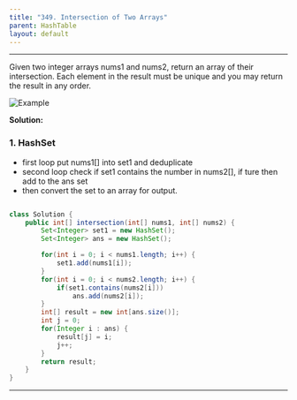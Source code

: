 ```yaml
---
title: "349. Intersection of Two Arrays"
parent: HashTable
layout: default
---
```


---

Given two integer arrays nums1 and nums2, return an array of their intersection. Each element in the result must be unique and you may return the result in any order.

![Example](/Leetcode/assets/349.png)

**Solution:**

### 1. HashSet

- first loop put nums1[] into set1 and deduplicate
- second loop check if set1 contains the number in nums2[], if ture then add to the ans set
- then convert the set to an array for output.

```java

class Solution {
    public int[] intersection(int[] nums1, int[] nums2) {
        Set<Integer> set1 = new HashSet();
        Set<Integer> ans = new HashSet();

        for(int i = 0; i < nums1.length; i++) {
            set1.add(nums1[i]);
        }
        for(int i = 0; i < nums2.length; i++) {
            if(set1.contains(nums2[i]))
                ans.add(nums2[i]);
        }
        int[] result = new int[ans.size()];
        int j = 0;
        for(Integer i : ans) {
            result[j] = i;
            j++;
        }
        return result;
    }
}

```

---
